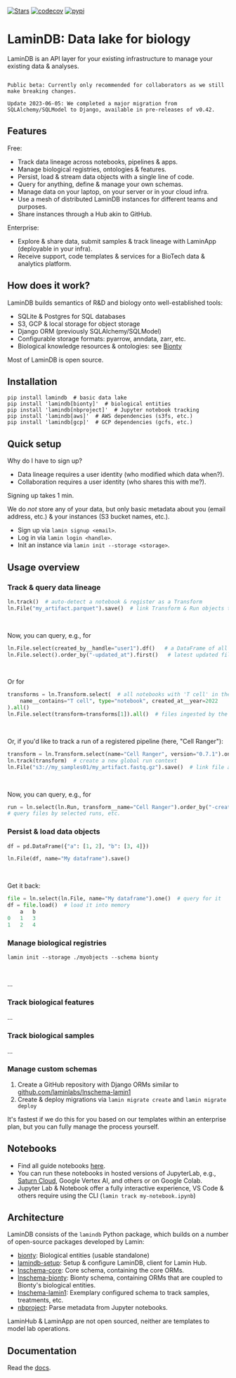 [![Stars](https://img.shields.io/github/stars/laminlabs/lamindb?logo=GitHub&color=yellow)](https://github.com/laminlabs/lamindb)
[![codecov](https://codecov.io/gh/laminlabs/lamindb/branch/main/graph/badge.svg?token=VKMRJ7OWR3)](https://codecov.io/gh/laminlabs/lamindb)
[![pypi](https://img.shields.io/pypi/v/lamindb?color=blue&label=pypi%20package)](https://pypi.org/project/lamindb)

# LaminDB: Data lake for biology

LaminDB is an API layer for your existing infrastructure to manage your existing data & analyses.

```{warning}

Public beta: Currently only recommended for collaborators as we still make breaking changes.

Update 2023-06-05: We completed a major migration from SQLAlchemy/SQLModel to Django, available in pre-releases of v0.42.

```

## Features

Free:

- Track data lineage across notebooks, pipelines & apps.
- Manage biological registries, ontologies & features.
- Persist, load & stream data objects with a single line of code.
- Query for anything, define & manage your own schemas.
- Manage data on your laptop, on your server or in your cloud infra.
- Use a mesh of distributed LaminDB instances for different teams and purposes.
- Share instances through a Hub akin to GitHub.

Enterprise:

- Explore & share data, submit samples & track lineage with LaminApp (deployable in your infra).
- Receive support, code templates & services for a BioTech data & analytics platform.

## How does it work?

LaminDB builds semantics of R&D and biology onto well-established tools:

- SQLite & Postgres for SQL databases
- S3, GCP & local storage for object storage
- Django ORM (previously SQLAlchemy/SQLModel)
- Configurable storage formats: pyarrow, anndata, zarr, etc.
- Biological knowledge resources & ontologies: see [Bionty](https://lamin.ai/docs/bionty)

Most of LaminDB is open source.

## Installation

```shell
pip install lamindb  # basic data lake
pip install 'lamindb[bionty]'  # biological entities
pip install 'lamindb[nbproject]'  # Jupyter notebook tracking
pip install 'lamindb[aws]'  # AWS dependencies (s3fs, etc.)
pip install 'lamindb[gcp]'  # GCP dependencies (gcfs, etc.)
```

## Quick setup

Why do I have to sign up?

- Data lineage requires a user identity (who modified which data when?).
- Collaboration requires a user identity (who shares this with me?).

Signing up takes 1 min.

We do _not_ store any of your data, but only basic metadata about you (email address, etc.) & your instances (S3 bucket names, etc.).

- Sign up via `lamin signup <email>`.
- Log in via `lamin login <handle>`.
- Init an instance via `lamin init --storage <storage>`.

## Usage overview

### Track & query data lineage

```python
ln.track()  # auto-detect a notebook & register as a Transform
ln.File("my_artifact.parquet").save()  # link Transform & Run objects to File object
```

<br>

Now, you can query, e.g., for

```python
ln.File.select(created_by__handle="user1").df()   # a DataFrame of all files ingested by user1
ln.File.select().order_by("-updated_at").first()   # latest updated file
```

<br>

Or for

```python
transforms = ln.Transform.select(  # all notebooks with 'T cell' in the title created in 2022
    name__contains="T cell", type="notebook", created_at__year=2022
).all()
ln.File.select(transform=transforms[1]).all()  # files ingested by the second notebook in transforms
```

<br>

Or, if you'd like to track a run of a registered pipeline (here, "Cell Ranger"):

```python
transform = ln.Transform.select(name="Cell Ranger", version="0.7.1").one()  # select a pipeline from the registry
ln.track(transform)  # create a new global run context
ln.File("s3://my_samples01/my_artifact.fastq.gz").save()  # link file against run & transform
```

<br>

Now, you can query, e.g., for

```python
run = ln.select(ln.Run, transform__name="Cell Ranger").order_by("-created_at").df()  # get the latest Cell Ranger pipeline runs
# query files by selected runs, etc.
```

### Persist & load data objects

```python
df = pd.DataFrame({"a": [1, 2], "b": [3, 4]})

ln.File(df, name="My dataframe").save()
```

<br>

Get it back:

```python
file = ln.select(ln.File, name="My dataframe").one()  # query for it
df = file.load()  # load it into memory
    a   b
0   1   3
1   2   4
```

### Manage biological registries

```
lamin init --storage ./myobjects --schema bionty
```

<br>

...

### Track biological features

...

### Track biological samples

...

### Manage custom schemas

1. Create a GitHub repository with Django ORMs similar to [github.com/laminlabs/lnschema-lamin1](https://github.com/laminlabs/lnschema-lamin1)
2. Create & deploy migrations via `lamin migrate create` and `lamin migrate deploy`

It's fastest if we do this for you based on our templates within an enterprise plan, but you can fully manage the process yourself.

## Notebooks

- Find all guide notebooks [here](https://github.com/laminlabs/lamindb/tree/main/docs/guide).
- You can run these notebooks in hosted versions of JupyterLab, e.g., [Saturn Cloud](https://github.com/laminlabs/run-lamin-on-saturn), Google Vertex AI, and others or on Google Colab.
- Jupyter Lab & Notebook offer a fully interactive experience, VS Code & others require using the CLI (`lamin track my-notebook.ipynb`)

## Architecture

LaminDB consists of the `lamindb` Python package, which builds on a number of open-source packages developed by Lamin:

- [bionty](https://github.com/laminlabs/bionty): Biological entities (usable standalone)
- [lamindb-setup](https://github.com/laminlabs/lamindb-setup): Setup & configure LaminDB, client for Lamin Hub.
- [lnschema-core](https://github.com/laminlabs/lnschema-core): Core schema, containing the core ORMs.
- [lnschema-bionty](https://github.com/laminlabs/lnschema-bionty): Bionty schema, containing ORMs that are coupled to Bionty's biological entities.
- [lnschema-lamin1](https://github.com/laminlabs/lnschema-lamin1): Exemplary configured schema to track samples, treatments, etc.
- [nbproject](https://github.com/laminlabs/nbproject): Parse metadata from Jupyter notebooks.

LaminHub & LaminApp are not open sourced, neither are templates to model lab operations.

## Documentation

Read the [docs](https://lamin.ai/docs/guide/).
